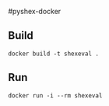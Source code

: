 #pyshex-docker

## Build
```
docker build -t shexeval .
```
## Run
```
docker run -i --rm shexeval
```
